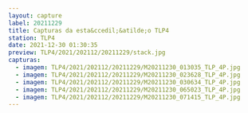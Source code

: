```yaml
---
layout: capture
label: 20211229
title: Capturas da esta&ccedil;&atilde;o TLP4
station: TLP4
date: 2021-12-30 01:30:35
preview: TLP4/2021/202112/20211229/stack.jpg
capturas:
  - imagem: TLP4/2021/202112/20211229/M20211230_013035_TLP_4P.jpg
  - imagem: TLP4/2021/202112/20211229/M20211230_023628_TLP_4P.jpg
  - imagem: TLP4/2021/202112/20211229/M20211230_030634_TLP_4P.jpg
  - imagem: TLP4/2021/202112/20211229/M20211230_065023_TLP_4P.jpg
  - imagem: TLP4/2021/202112/20211229/M20211230_071415_TLP_4P.jpg
---
```

